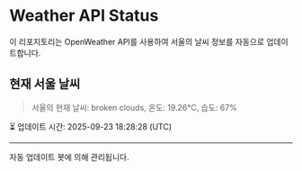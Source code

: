 
# Weather API Status

이 리포지토리는 OpenWeather API를 사용하여 서울의 날씨 정보를 자동으로 업데이트합니다.

## 현재 서울 날씨
> 서울의 현재 날씨: broken clouds, 온도: 19.26°C, 습도: 67%

⏳ 업데이트 시간: 2025-09-23 18:28:28 (UTC)

---
자동 업데이트 봇에 의해 관리됩니다.
